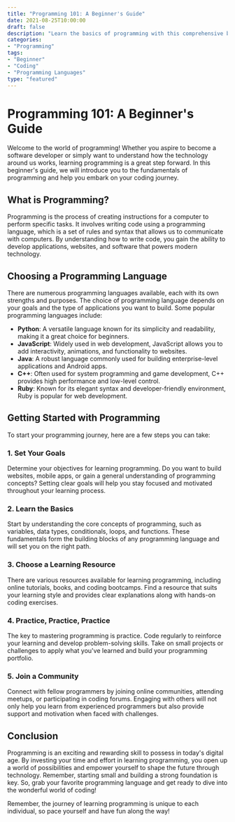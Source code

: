 ```yaml
---
title: "Programming 101: A Beginner's Guide"
date: 2021-08-25T10:00:00
draft: false
description: "Learn the basics of programming with this comprehensive beginner's guide."
categories:
- "Programming"
tags:
- "Beginner"
- "Coding"
- "Programming Languages"
type: "featured"
---
```


# Programming 101: A Beginner's Guide

Welcome to the world of programming! Whether you aspire to become a software developer or simply want to understand how the technology around us works, learning programming is a great step forward. In this beginner's guide, we will introduce you to the fundamentals of programming and help you embark on your coding journey.

## What is Programming?

Programming is the process of creating instructions for a computer to perform specific tasks. It involves writing code using a programming language, which is a set of rules and syntax that allows us to communicate with computers. By understanding how to write code, you gain the ability to develop applications, websites, and software that powers modern technology.

## Choosing a Programming Language

There are numerous programming languages available, each with its own strengths and purposes. The choice of programming language depends on your goals and the type of applications you want to build. Some popular programming languages include:

- **Python**: A versatile language known for its simplicity and readability, making it a great choice for beginners.
- **JavaScript**: Widely used in web development, JavaScript allows you to add interactivity, animations, and functionality to websites.
- **Java**: A robust language commonly used for building enterprise-level applications and Android apps.
- **C++**: Often used for system programming and game development, C++ provides high performance and low-level control.
- **Ruby**: Known for its elegant syntax and developer-friendly environment, Ruby is popular for web development.

## Getting Started with Programming

To start your programming journey, here are a few steps you can take:

### 1. Set Your Goals

Determine your objectives for learning programming. Do you want to build websites, mobile apps, or gain a general understanding of programming concepts? Setting clear goals will help you stay focused and motivated throughout your learning process.

### 2. Learn the Basics

Start by understanding the core concepts of programming, such as variables, data types, conditionals, loops, and functions. These fundamentals form the building blocks of any programming language and will set you on the right path.

### 3. Choose a Learning Resource

There are various resources available for learning programming, including online tutorials, books, and coding bootcamps. Find a resource that suits your learning style and provides clear explanations along with hands-on coding exercises.

### 4. Practice, Practice, Practice

The key to mastering programming is practice. Code regularly to reinforce your learning and develop problem-solving skills. Take on small projects or challenges to apply what you've learned and build your programming portfolio.

### 5. Join a Community

Connect with fellow programmers by joining online communities, attending meetups, or participating in coding forums. Engaging with others will not only help you learn from experienced programmers but also provide support and motivation when faced with challenges.

## Conclusion

Programming is an exciting and rewarding skill to possess in today's digital age. By investing your time and effort in learning programming, you open up a world of possibilities and empower yourself to shape the future through technology. Remember, starting small and building a strong foundation is key. So, grab your favorite programming language and get ready to dive into the wonderful world of coding!

Remember, the journey of learning programming is unique to each individual, so pace yourself and have fun along the way!

